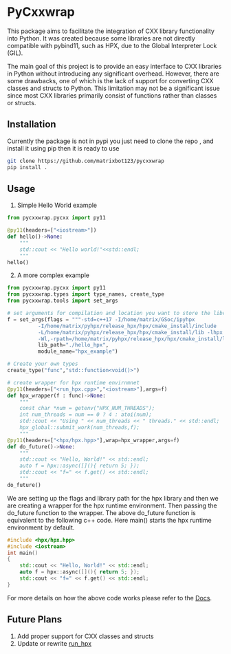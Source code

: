 # PyCxxwrap
This package aims to facilitate the integration of CXX library functionality into Python. It was created because some libraries are not directly compatible with pybind11, such as HPX, due to the Global Interpreter Lock (GIL).

The main goal of this project is to provide an easy interface to CXX libraries in Python without introducing any significant overhead. However, there are some drawbacks, one of which is the lack of support for converting CXX classes and structs to Python. This limitation may not be a significant issue since most CXX libraries primarily consist of functions rather than classes or structs.

## Installation
Currently the package is not in pypi you just need to clone the repo , and install it using pip then it is ready to use
```bash
git clone https://github.com/matrixbot123/pycxxwrap
pip install .
```

## Usage

1.  Simple Hello World example

```python
from pycxxwrap.pycxx import py11

@py11(headers=["<iostream>"])
def hello()->None:
    """
    std::cout << "Hello world!"<<std::endl;
    """
hello()
```
2. A more complex example
```python
from pycxxwrap.pycxx import py11
from pycxxwrap.types import type_names, create_type
from pycxxwrap.tools import set_args

# set arguments for compilation and location you want to store the library
f = set_args(flags = """-std=c++17 -I/home/matrix/GSoc/ipyhpx 
          -I/home/matrix/pyhpx/release_hpx/hpx/cmake_install/include 
          -L/home/matrix/pyhpx/release_hpx/hpx/cmake_install/lib -lhpx 
          -Wl,-rpath=/home/matrix/pyhpx/release_hpx/hpx/cmake_install/lib""",
          lib_path="./hello_hpx",
          module_name="hpx_example")

# Create your own types
create_type("func","std::function<void()>")

# create wrapper for hpx runtime envirnmnet
@py11(headers=["<run_hpx.cpp>","<iostream>"],args=f)
def hpx_wrapper(f : func)->None:
    """
    const char *num = getenv("HPX_NUM_THREADS");
    int num_threads = num == 0 ? 4 : atoi(num);
    std::cout << "Using " << num_threads << " threads." << std::endl;
    hpx_global::submit_work(num_threads,f);
    """
@py11(headers=["<hpx/hpx.hpp>"],wrap=hpx_wrapper,args=f)
def do_future()->None:
    """
    std::cout << "Hello, World!" << std::endl;
    auto f = hpx::async([](){ return 5; });
    std::cout << "f=" << f.get() << std::endl;
    """
do_future()


```
We are setting up the flags and library path for the hpx library and then we are creating a wrapper for the hpx runtime environment. Then passing the do_future function to the wrapper.
The above do_future function is equivalent to the following c++ code. Here main() starts the hpx runtime environment by default.
```c++
#include <hpx/hpx.hpp>
#include <iostream>
int main()
{
    std::cout << "Hello, World!" << std::endl;
    auto f = hpx::async([](){ return 5; });
    std::cout << "f=" << f.get() << std::endl;
}
``` 
For more details on how the above code works please refer to the [Docs](./Docs).

<!-- to do in future -->
## Future Plans
1. Add proper support for CXX classes and structs
2. Update or rewrite [run_hpx](./run_hpx.cpp) 
